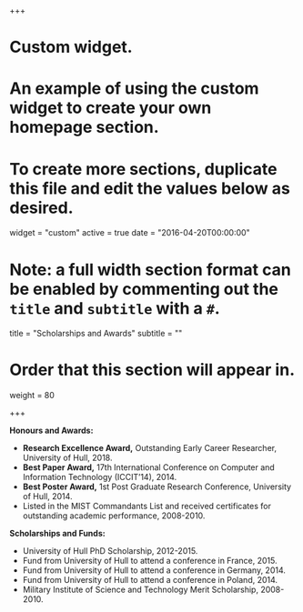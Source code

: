 +++
# Custom widget.
# An example of using the custom widget to create your own homepage section.
# To create more sections, duplicate this file and edit the values below as desired.
widget = "custom"
active = true
date = "2016-04-20T00:00:00"

# Note: a full width section format can be enabled by commenting out the `title` and `subtitle` with a `#`.
title = "Scholarships and Awards"
subtitle = ""

# Order that this section will appear in.
weight = 80

+++

**Honours and Awards:**  

- **Research Excellence Award,** Outstanding Early Career Researcher, University of Hull, 2018.
- **Best Paper Award,** 17th International Conference on Computer and Information Technology (ICCIT’14), 2014.
- **Best Poster Award,** 1st Post Graduate Research Conference, University of Hull, 2014.
- Listed in the MIST Commandants List and received certificates for outstanding academic  performance, 2008-2010.  

**Scholarships and Funds:**  

- University of Hull PhD Scholarship, 2012-2015.
- Fund from University of Hull to attend a conference in France, 2015.
- Fund from University of Hull to attend a conference in Germany, 2014.
- Fund from University of Hull to attend a conference in Poland, 2014.
- Military Institute of Science and Technology Merit Scholarship, 2008-2010.
